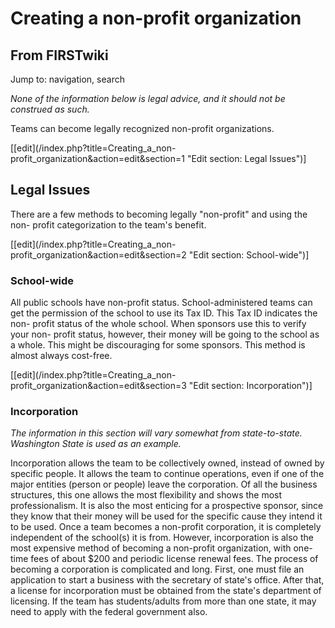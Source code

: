# Creating a non-profit organization

## From FIRSTwiki

Jump to: navigation, search

_None of the information below is legal advice, and it should not be construed as such._

Teams can become legally recognized non-profit organizations.

[[edit](/index.php?title=Creating_a_non-
profit_organization&action=edit&section=1 "Edit section: Legal Issues")]

## Legal Issues

There are a few methods to becoming legally "non-profit" and using the non- profit categorization to the team's benefit.

[[edit](/index.php?title=Creating_a_non-
profit_organization&action=edit&section=2 "Edit section: School-wide")]

### School-wide

All public schools have non-profit status. School-administered teams can get the permission of the school to use its Tax ID. This Tax ID indicates the non- profit status of the whole school. When sponsors use this to verify your non- profit status, however, their money will be going to the school as a whole. This might be discouraging for some sponsors. This method is almost always cost-free.

[[edit](/index.php?title=Creating_a_non-
profit_organization&action=edit&section=3 "Edit section: Incorporation")]

### Incorporation

_The information in this section will vary somewhat from state-to-state. Washington State is used as an example._

Incorporation allows the team to be collectively owned, instead of owned by specific people. It allows the team to continue operations, even if one of the major entities (person or people) leave the corporation. Of all the business structures, this one allows the most flexibility and shows the most professionalism. It is also the most enticing for a prospective sponsor, since they know that their money will be used for the specific cause they intend it to be used. Once a team becomes a non-profit corporation, it is completely independent of the school(s) it is from. However, incorporation is also the most expensive method of becoming a non-profit organization, with one-time fees of about $200 and periodic license renewal fees. The process of becoming a corporation is complicated and long. First, one must file an application to start a business with the secretary of state's office. After that, a license for incorporation must be obtained from the state's department of licensing. If the team has students/adults from more than one state, it may need to apply with the federal government also.
